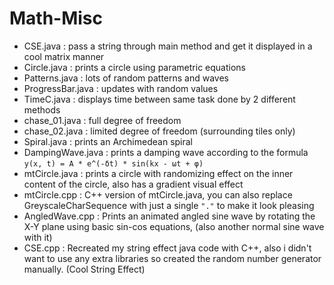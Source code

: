 # Math-Misc

- CSE.java : pass a string through main method and get it displayed in a cool matrix manner
- Circle.java : prints a circle using parametric equations
- Patterns.java : lots of random patterns and waves
- ProgressBar.java : updates with random values
- TimeC.java : displays time between same task done by 2 different methods
- chase_01.java : full degree of freedom
- chase_02.java : limited degree of freedom (surrounding tiles only)
- Spiral.java : prints an Archimedean spiral
- DampingWave.java : prints a damping wave according to the formula `y(x, t) = A * e^(-δt) * sin(kx - ωt + φ)`
- mtCircle.java : prints a circle with randomizing effect on the inner content of the circle, also has a gradient visual effect
- mtCircle.cpp : C++ version of mtCircle.java, you can also replace GreyscaleCharSequence with just a single `"."` to make it look pleasing
- AngledWave.cpp : Prints an animated angled sine wave by rotating the X-Y plane using basic sin-cos equations, (also another normal sine wave with it)
- CSE.cpp : Recreated my string effect java code with C++, also i didn't want to use any extra libraries so created the random number generator manually. (Cool String Effect)
